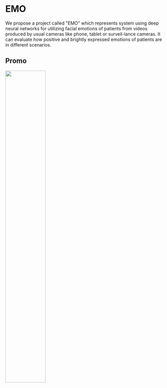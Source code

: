 # EMO
We propose a project called "EMO" which represents system using deep neural networks for utilizing facial emotions of patients from videos produced by usual cameras like phone, tablet or surveil-lance cameras. It can evaluate how positive and brightly expressed emotions of patients are in different scenarios.

## Promo
[<img src="https://i.ibb.co/HhV1jCz/Screenshot-2020-04-11-at-16-53-46.png" width="50%">](https://youtu.be/6utLv6aBzBk)

